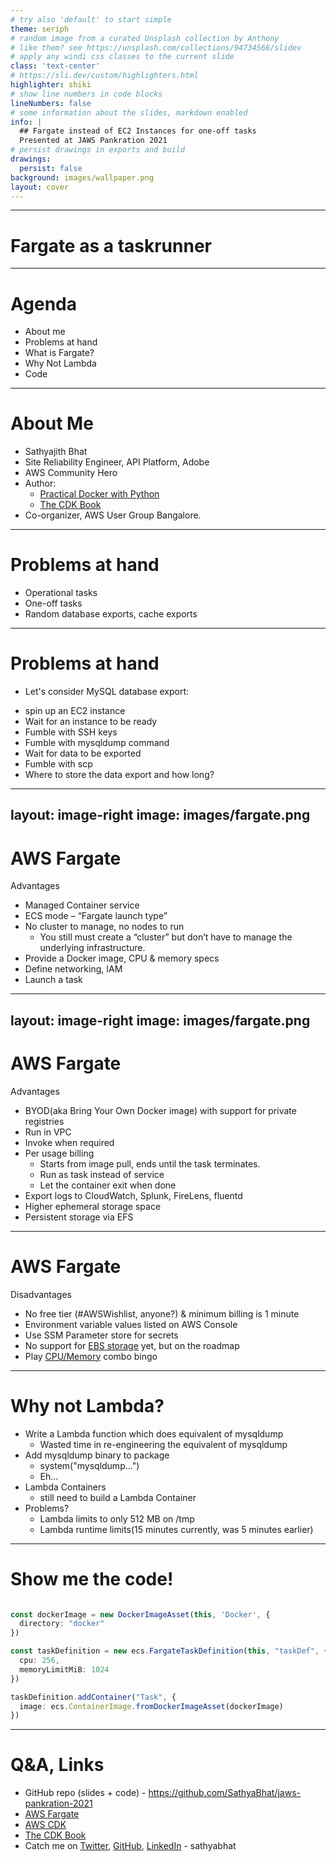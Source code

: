 ```yaml
---
# try also 'default' to start simple
theme: seriph
# random image from a curated Unsplash collection by Anthony
# like them? see https://unsplash.com/collections/94734566/slidev
# apply any windi css classes to the current slide
class: 'text-center'
# https://sli.dev/custom/highlighters.html
highlighter: shiki
# show line numbers in code blocks
lineNumbers: false
# some information about the slides, markdown enabled
info: |
  ## Fargate instead of EC2 Instances for one-off tasks
  Presented at JAWS Pankration 2021
# persist drawings in exports and build
drawings:
  persist: false
background: images/wallpaper.png
layout: cover
---
```


--- 
# Fargate as a taskrunner

---

# Agenda

<!-- global-top.vue -->
<template>
  <footer class="absolute bottom-0 left-0 right-0 p-2">Your Name</footer>
</template>

* About me
* Problems at hand
* What is Fargate?
* Why Not Lambda
* Code 

---

# About Me

* Sathyajith Bhat
* Site Reliability Engineer, API Platform, Adobe
* AWS Community Hero
* Author:
  * [Practical Docker with Python](https://link.springer.com/book/10.1007/978-1-4842-3784-7) 
  * [The CDK Book](https://thecdkbook.com)
* Co-organizer, AWS User Group Bangalore.

---

# Problems at hand

* Operational tasks
* One-off tasks
* Random database exports, cache exports

<!--
operational tasks:

* for example, in case of databases:

* devs need to test database migrations
* database exports from VPC will need either instance in the VPC, or ssh tunneling 
*
-->

---

# Problems at hand

* Let's consider MySQL database export:

<v-clicks>

  * spin up an EC2 instance
  * Wait for an instance to be ready
  * Fumble with SSH keys
  * Fumble with mysqldump command
  * Wait for data to be exported
  * Fumble with scp
  * Where to store the data export and how long?

</v-clicks>

---
layout: image-right
image: images/fargate.png
---

# AWS Fargate

Advantages

<v-clicks>

* Managed Container service
* ECS mode – “Fargate launch type”
* No cluster to manage, no nodes to run
  * You still must create a “cluster” but don’t have to manage the underlying infrastructure. 
* Provide a Docker image, CPU & memory specs
* Define networking, IAM
* Launch a task

</v-clicks>

<style>
.footnotes-sep {
  @apply mt-20 opacity-10;
}
.footnotes {
  @apply text-sm opacity-75;
}
.footnote-backref {
  display: none;
}
</style>

<!-- 

Actual definition: compute engine for Amazon ECS that allows you to run containers without having to manage servers or clusters”)

-->

---
layout: image-right
image: images/fargate.png
---

# AWS Fargate

Advantages

<v-clicks>

* BYOD(aka Bring Your Own Docker image) with support for private registries 
* Run in VPC
* Invoke when required
* Per usage billing
  * Starts from image pull, ends until the task terminates.
  * Run as task instead of service
  * Let the container exit when done
* Export logs to CloudWatch, Splunk, FireLens, fluentd
* Higher ephemeral storage space
* Persistent storage via EFS

</v-clicks>

---

# AWS Fargate 

Disadvantages

<v-clicks>

* No free tier (#AWSWishlist, anyone?)  & minimum billing is 1 minute
* Environment variable values listed on AWS Console
* Use SSM Parameter store for secrets
* No support for [EBS storage][ebs] yet, but on the roadmap
* Play [CPU/Memory][efs-combo] combo bingo

</v-clicks>

[ebs]: https://github.com/aws/containers-roadmap/issues/64
[efs-combo]: images/efs_cpu_memory_combo.jpg

--- 

# Why not Lambda?

<v-clicks>

* Write a Lambda function which does equivalent of mysqldump
  * Wasted time in re-engineering the equivalent of mysqldump
* Add mysqldump binary to package
  * system("mysqldump…")
  * Eh…
* Lambda Containers
  * still need to build a Lambda Container
* Problems?
  * Lambda limits to only 512 MB on /tmp
  * Lambda runtime limits(15 minutes currently, was 5 minutes earlier)

</v-clicks>

--- 

# Show me the code!

```ts

const dockerImage = new DockerImageAsset(this, 'Docker', {
  directory: "docker"
})

const taskDefinition = new ecs.FargateTaskDefinition(this, "taskDef", {
  cpu: 256,
  memoryLimitMiB: 1024
})

taskDefinition.addContainer("Task", {
  image: ecs.ContainerImage.fromDockerImageAsset(dockerImage)
})
```

---

# Q&A, Links

* GitHub repo (slides + code) - https://github.com/SathyaBhat/jaws-pankration-2021
* [AWS Fargate](https://aws.amazon.com/fargate/)
* [AWS CDK](https://aws.amazon.com/cdk)
* [The CDK Book](https://www.thecdkbook.com/)
* Catch me on [Twitter](https://twitter.com/sathyabhat), [GitHub](https://github.com/sathyabhat), [LinkedIn](https://www.linkedin.com/in/sathyabhat/) - sathyabhat